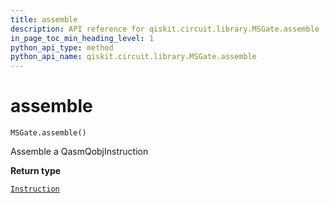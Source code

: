 ```yaml
---
title: assemble
description: API reference for qiskit.circuit.library.MSGate.assemble
in_page_toc_min_heading_level: 1
python_api_type: method
python_api_name: qiskit.circuit.library.MSGate.assemble
---
```


# assemble

<span id="qiskit.circuit.library.MSGate.assemble" />

`MSGate.assemble()`

Assemble a QasmQobjInstruction

**Return type**

[`Instruction`](qiskit.circuit.Instruction "qiskit.circuit.instruction.Instruction")

